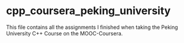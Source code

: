 # cpp_coursera_peking_university
This file contains all the assignments I finished when taking the Peking University C++ Course on the MOOC-Coursera.
